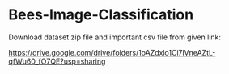 # Bees-Image-Classification

Download dataset zip file and important csv file from given link:

https://drive.google.com/drive/folders/1oAZdxlo1Ci7lVneAZtL-qfWu60_fO7QE?usp=sharing

